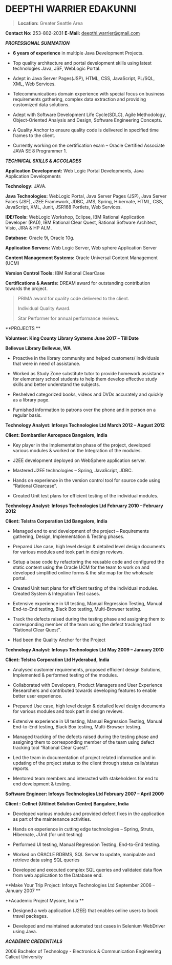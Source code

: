 DEEPTHI WARRIER EDAKUNNI
========================

> **Location:** Greater Seattle Area

**Contact No:** 253-802-2031 **E-Mail:** <deepthi.warrier@gmail.com>

***PROFESSIONAL SUMMATION***

-   **6 years of experience** in multiple Java Development Projects.

-   Top quality architecture and portal development skills using latest
    technologies Java, JSF, WebLogic Portal.

-   Adept in Java Server Pages(JSP), HTML, CSS, JavaScript, PL/SQL, XML,
    Web Services.

-   Telecommunications domain experience with special focus on business
    requirements gathering, complex data extraction and providing
    customized data solutions.

-   Adept with Software Development Life Cycle(SDLC), Agile Methodology,
    Object-Oriented Analysis and Design, Software Engineering Concepts.

-   A Quality Anchor to ensure quality code is delivered in specified
    time frames to the client.

-   Currently working on the certification exam – Oracle Certified
    Associate JAVA SE 8 Programmer 1.

***TECHNICAL SKILLS & ACCOLADES***

**Application** **Development:** Web Logic Portal Developments, Java
Application Developments

**Technology:** JAVA.

**Java Technologies:** WebLogic Portal, Java Server Pages (JSP), Java
Server Faces (JSF), J2EE Framework, JDBC, JMS, Spring, Hibernate, HTML,
CSS, JavaScript, XML, Junit, JSR168 Portlets, Web Services.

**IDE/Tools:** WebLogic Workshop, Eclipse, IBM Rational Application
Developer (RAD), IBM Rational Clear Quest, Rational Software Architect,
Visio, JIRA & HP ALM.

**Database:** Oracle 9i, Oracle 10g.

**Application Servers:** Web Logic Server, Web sphere Application Server

**Content Management Systems:** Oracle Universal Content Management
(UCM)

**Version Control Tools:** IBM Rational ClearCase

**Certifications & Awards:** DREAM award for outstanding contribution
towards the project.

> PRIMA award for quality code delivered to the client.
>
> Individual Quality Award.
>
> Star Performer for annual performance reviews.

**PROJECTS **

**Volunteer: King County Library Systems June 2017 – Till Date**

**Bellevue Library Bellevue, WA**

-   Proactive in the library community and helped customers/ individuals
    that were in need of assistance.

-   Worked as Study Zone substitute tutor to provide homework assistance
    for elementary school students to help them develop effective study
    skills and better understand the subjects.

-   Reshelved categorized books, videos and DVDs accurately and quickly
    as a library page.

-   Furnished information to patrons over the phone and in person on a
    regular basis.

**Technology Analyst: Infosys Technologies Ltd March 2012 – August
2012**

**Client: Bombardier Aerospace Bangalore, India**

-   Key player in the Implementation phase of the project, developed
    various modules & worked on the Integration of the modules.

-   J2EE development deployed on WebSphere application server.

-   Mastered J2EE technologies – Spring, JavaScript, JDBC.

-   Hands on experience in the version control tool for source code
    using “Rational Clearcase”.

-   Created Unit test plans for efficient testing of the individual
    modules.

**Technology Analyst: Infosys Technologies Ltd February 2010 – February
2012**

**Client: Telstra Corporation Ltd Bangalore, India**

-   Managed end to end development of the project – Requirements
    gathering, Design, Implementation & Testing phases.

-   Prepared Use case, high level design & detailed level design
    documents for various modules and took part in design reviews.

-   Setup a base code by refactoring the reusable code and configured
    the static content using the Oracle UCM for the team to work on and
    developed simplified online forms & the site map for the wholesale
    portal.

<!-- -->

-   Created Unit test plans for efficient testing of the individual
    modules. Created System & Integration Test cases.

-   Extensive experience in UI testing, Manual Regression Testing,
    Manual End-to-End testing, Black Box testing, Multi-Browser testing.

-   Track the defects raised during the testing phase and assigning them
    to corresponding member of the team using the defect tracking tool
    “Rational Clear Quest”.

-   Had been the Quality Anchor for the Project

**Technology Analyst: Infosys Technologies Ltd May 2009 – January 2010**

**Client: Telstra Corporation Ltd Hyderabad, India**

-   Analysed customer requirements, proposed efficient design Solutions,
    Implemented & performed testing of the modules.

-   Collaborated with Developers, Product Managers and User Experience
    Researchers and contributed towards developing features to enable
    better user experience.

-   Prepared Use case, high level design & detailed level design
    documents for various modules and took part in design reviews.

-   Extensive experience in UI testing, Manual Regression Testing,
    Manual End-to-End testing, Black Box testing, Multi-Browser testing.

-   Managed tracking of the defects raised during the testing phase and
    assigning them to corresponding member of the team using defect
    tracking tool “Rational Clear Quest”.

-   Led the team in documentation of project related information and in
    updating of the project status to the client through status
    calls/status reports.

-   Mentored team members and interacted with stakeholders for end to
    end development & testing.

**Software Engineer: Infosys Technologies Ltd February 2007 – April
2009**

**Client : Cellnet (Utilinet Solution Centre) Bangalore, India**

-   Developed various modules and provided defect fixes in the
    application as part of the maintenance activities.

-   Hands on experience in cutting edge technologies – Spring, Struts,
    Hibernate, JUnit (for unit testing)

-   Performed UI testing, Manual Regression Testing, End-to-End testing.

-   Worked on ORACLE RDBMS, SQL Server to update, manipulate and
    retrieve data using SQL queries

-   Developed and executed complex SQL queries and validated data flow
    from web application to the Database end.

**Make Your Trip Project: Infosys Technologies Ltd September 2006 –
January 2007 **

**Academic Project Mysore, India **

-   Designed a web application (J2EE) that enables online users to book
    travel packages.

-   Developed and maintained automated test cases in Selenium WebDriver
    using Java.

***ACADEMIC CREDENTIALS***

2006 Bachelor of Technology - Electronics & Communication Engineering
Calicut University
